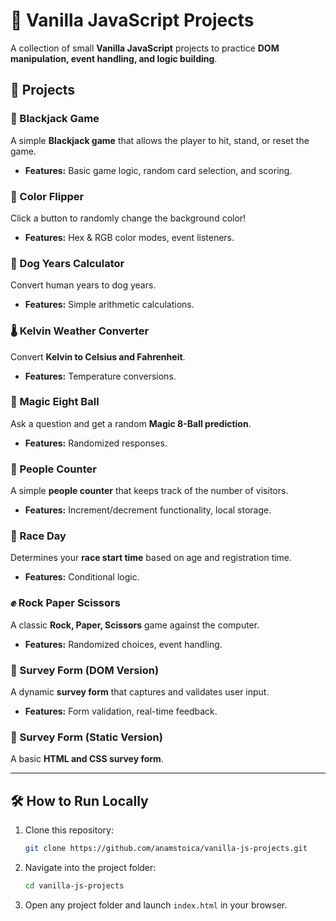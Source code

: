 # 🎯 Vanilla JavaScript Projects

A collection of small **Vanilla JavaScript** projects to practice **DOM manipulation, event handling, and logic building**.

## 🚀 Projects

### 🎰 Blackjack Game
A simple **Blackjack game** that allows the player to hit, stand, or reset the game.
- **Features:** Basic game logic, random card selection, and scoring.

### 🎨 Color Flipper
Click a button to randomly change the background color!
- **Features:** Hex & RGB color modes, event listeners.

### 🐶 Dog Years Calculator
Convert human years to dog years.
- **Features:** Simple arithmetic calculations.

### 🌡️ Kelvin Weather Converter
Convert **Kelvin to Celsius and Fahrenheit**.
- **Features:** Temperature conversions.

### 🎱 Magic Eight Ball
Ask a question and get a random **Magic 8-Ball prediction**.
- **Features:** Randomized responses.

### 👥 People Counter
A simple **people counter** that keeps track of the number of visitors.
- **Features:** Increment/decrement functionality, local storage.

### 🏁 Race Day
Determines your **race start time** based on age and registration time.
- **Features:** Conditional logic.

### ✊ Rock Paper Scissors
A classic **Rock, Paper, Scissors** game against the computer.
- **Features:** Randomized choices, event handling.

### 📝 Survey Form (DOM Version)
A dynamic **survey form** that captures and validates user input.
- **Features:** Form validation, real-time feedback.

### 📝 Survey Form (Static Version)
A basic **HTML and CSS survey form**.

---

## 🛠️ How to Run Locally
1. Clone this repository:
   ```sh
   git clone https://github.com/anamstoica/vanilla-js-projects.git
   ```
2. Navigate into the project folder:
   ```sh
   cd vanilla-js-projects
   ```
3. Open any project folder and launch `index.html` in your browser.
   
